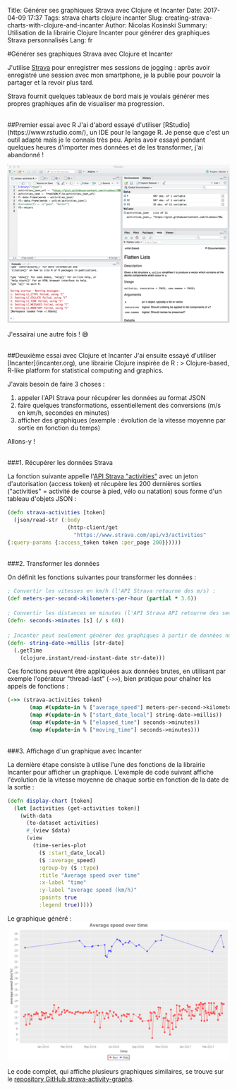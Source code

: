 Title: Générer ses graphiques Strava avec Clojure et Incanter
Date: 2017-04-09 17:37
Tags: strava charts clojure incanter
Slug: creating-strava-charts-with-clojure-and-incanter
Author: Nicolas Kosinski
Summary: Utilisation de la librairie Clojure Incanter pour générer des graphiques Strava personnalisés
Lang: fr

#Générer ses graphiques Strava avec Clojure et Incanter

J'utilise [Strava](https://www.strava.com/) pour enregistrer mes sessions de jogging : après avoir enregistré une session avec mon smartphone, je la publie pour pouvoir la partager et la revoir plus tard.

Strava fournit quelques tableaux de bord mais je voulais générer mes propres graphiques afin de visualiser ma progression.


<br/>
##Premier essai avec R
J'ai d'abord essayé d'utiliser [RStudio](https://www.rstudio.com/), un IDE pour le langage R. Je pense que c'est un outil adapté mais je le connais très peu. Après avoir essayé pendant quelques heures d'importer mes données et de les transformer, j'ai abandonné !

![RStudio : un IDE pour la plate-forme R](images/RStudio.png)

J'essairai une autre fois ! 😅


<br/>
##Deuxième essai avec Clojure et Incanter
J'ai ensuite essayé d'utiliser [Incanter](incanter.org), une librairie Clojure inspirée de R :
> Clojure-based, R-like platform for statistical computing and graphics.

J'avais besoin de faire 3 choses :

1. appeler l'API Strava pour récupérer les données au format JSON
2. faire quelques transformations, essentiellement des conversions (m/s en km/h, secondes en minutes)
3. afficher des graphiques (exemple : évolution de la vitesse moyenne par sortie en fonction du temps)

Allons-y !


<br/>
###1. Récupérer les données Strava

La fonction suivante appelle l'[API Strava "activities"](http://strava.github.io/api/v3/activities/) avec un jeton d'autorisation (access token) et récupère les 200 dernières sorties ("activities" = activité de course à pied, vélo ou natation) sous forme d'un tableau d'objets JSON :
```clojure
(defn strava-activities [token]
  (json/read-str (:body
                   (http-client/get
                     "https://www.strava.com/api/v3/activities"
{:query-params {:access_token token :per_page 200}}))))
```


<br/>
###2. Transformer les données

On définit les fonctions suivantes pour transformer les données :
```clojure
; Convertir les vitesses en km/h (l'API Strava retourne des m/s) :
(def meters-per-second->kilometers-per-hour (partial * 3.6))

; Convertir les distances en minutes (l'API Strava API retourne des secondes) :
(defn- seconds->minutes [s] (/ s 60))

; Incanter peut seulement générer des graphiques à partir de données numériques, les dates au format ISO doivent donc être converties en timestamps :
(defn- string-date->millis [str-date]
  (.getTime
    (clojure.instant/read-instant-date str-date)))
```

Ces fonctions peuvent être appliquées aux données brutes, en utilisant par exemple l'opérateur "thread-last" (```->>```), bien pratique pour chaîner les appels de fonctions :
```clojure
(->> (strava-activities token)
       (map #(update-in % ["average_speed"] meters-per-second->kilometers-per-hour))
       (map #(update-in % ["start_date_local"] string-date->millis))
       (map #(update-in % ["elapsed_time"] seconds->minutes))
       (map #(update-in % ["moving_time"] seconds->minutes)))
```


<br/>
###3. Affichage d'un graphique avec Incanter

La dernière étape consiste à utilise l'une des fonctions de la librairie Incanter pour afficher un graphique. L'exemple de code suivant affiche l'évolution de la vitesse moyenne de chaque sortie en fonction de la date de la sortie :
```clojure
(defn display-chart [token]
  (let [activities (get-activities token)]
    (with-data
      (to-dataset activities)
      #_(view $data)
      (view
        (time-series-plot
          ($ :start_date_local)
          ($ :average_speed)
          :group-by ($ :type)
          :title "Average speed over time"
          :x-label "time"
          :y-label "average speed (km/h)"
          :points true
          :legend true)))))
```

Le graphique généré :
![Chart: average speed over time](images/chart-average-speed-over-time.png)


Le code complet, qui affiche plusieurs graphiques similaires, se trouve sur le [repository GitHub strava-activity-graphs](https://github.com/nicokosi/strava-activity-graphs/).
